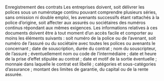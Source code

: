 Enregistrement des contrats
Les entreprises doivent, soit délivrer les polices sous un numérotage continu pouvant comprendre plusieurs séries, sans omission ni double emploi, les avenants successifs étant rattachés à la police d’origine, soit affecter aux assurés ou sociétaires des numéros continus répondant aux mêmes exigences.
Les informations relatives à ces documents doivent être à tout moment d’un accès facile et comporter au moins les éléments suivants :
soit numéro de la police ou de l’avenant, soit numéro de l’assuré ou du sociétaire avec toutes les polices ou avenants le concernant ;
date de souscription, durée du contrat ;
nom du souscripteur, de l’assuré ;
éventuellement nom ou code de l’intermédiaire ;
date et heure de la prise d’effet stipulée au contrat ;
date et motif de la sortie éventuelle ;
monnaie dans laquelle le contrat est libellé ;
catégories et sous-catégories d’assurance ;
montant des limites de garantie, du capital ou de la rente assurée.